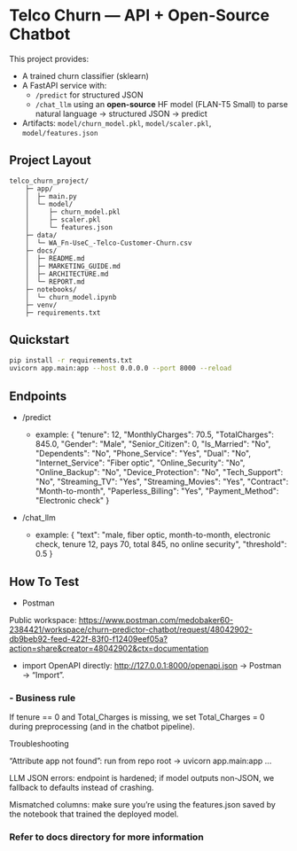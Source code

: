 # Telco Churn — API + Open-Source Chatbot

This project provides:
- A trained churn classifier (sklearn)
- A FastAPI service with:
  - `/predict` for structured JSON
  - `/chat_llm` using an **open-source** HF model (FLAN-T5 Small) to parse natural language → structured JSON → predict
- Artifacts: `model/churn_model.pkl`, `model/scaler.pkl`, `model/features.json`

## Project Layout
    telco_churn_project/
        ├─ app/
        │  ├─ main.py
        │  └─ model/
        │     ├─ churn_model.pkl
        │     ├─ scaler.pkl
        │     └─ features.json
        ├─ data/
        │  └─ WA_Fn-UseC_-Telco-Customer-Churn.csv
        ├─ docs/
        │  ├─ README.md
        │  ├─ MARKETING_GUIDE.md
        │  ├─ ARCHITECTURE.md
        │  └─ REPORT.md
        ├─ notebooks/
        │  └─ churn_model.ipynb
        ├─ venv/
        ├─ requirements.txt


## Quickstart
```bash
pip install -r requirements.txt
uvicorn app.main:app --host 0.0.0.0 --port 8000 --reload
```

## Endpoints
- /predict 
  - example: {
  "tenure": 12,
  "MonthlyCharges": 70.5,
  "TotalCharges": 845.0,
  "Gender": "Male",
  "Senior_Citizen": 0,
  "Is_Married": "No",
  "Dependents": "No",
  "Phone_Service": "Yes",
  "Dual": "No",
  "Internet_Service": "Fiber optic",
  "Online_Security": "No",
  "Online_Backup": "No",
  "Device_Protection": "No",
  "Tech_Support": "No",
  "Streaming_TV": "Yes",
  "Streaming_Movies": "Yes",
  "Contract": "Month-to-month",
  "Paperless_Billing": "Yes",
  "Payment_Method": "Electronic check"
}

- /chat_llm
    - example: {
  "text": "male, fiber optic, month-to-month, electronic check, tenure 12, pays 70, total 845, no online security",
  "threshold": 0.5
}

## How To Test
- Postman

Public workspace: https://www.postman.com/medobaker60-2384421/workspace/churn-predictor-chatbot/request/48042902-db9beb92-feed-422f-83f0-f12409eef05a?action=share&creator=48042902&ctx=documentation

- import OpenAPI directly: http://127.0.0.1:8000/openapi.json → Postman → “Import”.

### - Business rule

If tenure == 0 and Total_Charges is missing, we set Total_Charges = 0 during preprocessing (and in the chatbot pipeline).

Troubleshooting

“Attribute app not found”: run from repo root → uvicorn app.main:app ...

LLM JSON errors: endpoint is hardened; if model outputs non-JSON, we fallback to defaults instead of crashing.

Mismatched columns: make sure you’re using the features.json saved by the notebook that trained the deployed model.

### Refer to docs directory for more information
